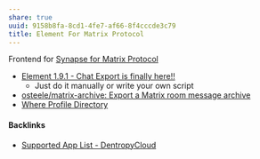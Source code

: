 ```yaml
---
share: true
uuid: 9158b8fa-8cd1-4fe7-af66-8f4cccde3c79
title: Element For Matrix Protocol
---
```

Frontend for [Synapse for Matrix Protocol](/54fe7bec-84b3-482e-ba8f-24c47286934e)


* [Element 1.9.1 - Chat Export is finally here!!](https://element.io/blog/element-1-9-1-export-is-finally-here/)
	* Just do it manually or write your own script
* [osteele/matrix-archive: Export a Matrix room message archive](https://github.com/osteele/matrix-archive)
* [Where Profile Directory](https://sharegpt.com/c/S4WA52r)

#### Backlinks

* [Supported App List - DentropyCloud](/f738f680-95a2-46e5-bb4c-57b67687e36a)